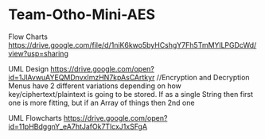 # Team-Otho-Mini-AES

Flow Charts
https://drive.google.com/file/d/1niK6kwo5byHCshgY7Fh5TmMYlLPGDcWd/view?usp=sharing

UML Design
https://drive.google.com/open?id=1JlAvwuAYEQMDnvxImzHN7kpAsCArtkyr
//Encryption and Decryption Menus have 2 different variations depending on how key/ciphertext/plaintext is going to be stored. If as a single String then first one is more fitting, but if an Array of things then 2nd one

UML Flowcharts
https://drive.google.com/open?id=11pHBdggnY_eA7htJafOk7TlcxJ1xSFgA

